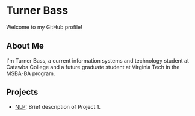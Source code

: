 # Turner Bass

Welcome to my GitHub profile!

## About Me

I'm Turner Bass, a current information systems and technology student at Catawba College and a future graduate student at Virginia Tech in the MSBA-BA program. 

## Projects

- [NLP](https://github.com/theturnerbass/Main-Page/blob/main/Chapter_1_HW.ipynb): Brief description of Project 1.
